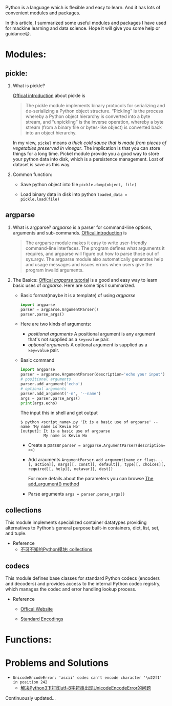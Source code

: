 Python is a language which is flexible and easy to learn. And it has lots of convenient modules and  packages.

In this article, I summarized some useful modules and packages I have used for mackine learning and data science. Hope it will give you some help or guidance:smiley:.

# Modules:
## pickle:
1. What is pickle?

    [Offical introduction](https://docs.python.org/3/library/pickle.html) about pickle is

    >The pickle module implements binary protocols for serializing and de-serializing a Python object structure. “Pickling” is the process whereby a Python object hierarchy is converted into a byte stream, and “unpickling” is the inverse operation, whereby a byte stream (from a binary file or bytes-like object) is converted back into an object hierarchy.

    In my view, `pickel` means _a thick cold sauce that is made from pieces of vegetables preserved in vinegar_. The implication is that you can store things for a long time. Pickel module provide you a good way to store your python data into disk, which is a persistence management. Lost of dataset is save as this way.


2. Common function:
    - Save python object into file
    `pickle.dump(object, file)`

    - Load binary data in disk into python
    `loaded_data = pickle.load(file)`

## argparse
1. What is argparse?
    _argparse_ is a parser for command-line options, arguments and sub-commands.
    [Offical introduction](https://docs.python.org/3/library/argparse.html) is  
    > The argparse module makes it easy to write user-friendly command-line interfaces. The program defines what arguments it requires, and argparse will figure out how to parse those out of sys.argv. The argparse module also automatically generates help and usage messages and issues errors when users give the program invalid arguments.

2. The Basics:
    [Offical _argparse_ tutorial](https://docs.python.org/3/howto/argparse.html#id1) is a good and easy way to learn basic uses of _argparse_. Here are some tips I summarized.

    - Basic format(maybe it is a template) of using _argparse_
        ```python
        import argparse
        parser = argparse.ArgumentParser()
        parser.parse_args()
        ```
    - Here are two kinds of arguments:
        - _positional arguments_
        A positional argument is any argument that's not supplied as a `key=value` pair.
        - _optional arguments_
        A optional argument is supplied as a `key=value` pair.

    - Basic command
        ```python
        import argparse
        parser = argparse.ArgumentParser(description='echo your input')
        # positional arguments
        parser.add_argument('echo')
        # optional arguments
        parser.add_argument('-n', '--name')
        args = parser.parse_args()
        print(args.echo)
        ```

        The input this in shell and get output
        ```
        $ python <script_name>.py 'It is a basic use of argparse' --name 'My name is Kevin Ho'
        [output]: It is a basic use of argparse
                  My name is Kevin Ho
        ```

        - Create a parser
            `parser = argparse.ArgumentParser(description=<>)`

        - Add arauments
            `ArgumentParser.add_argument(name or flags...[, action][, nargs][, const][, default][, type][, choices][, required][, help][, metavar][, dest])`

            For more details about the parameters you can browse [The add_argument() method](https://docs.python.org/3/library/argparse.html#argparse.ArgumentParser.add_argument)

        - Parse arguments
            `args = parser.parse_args()`

## collections
This module implements specialized container datatypes providing alternatives to Python’s general purpose built-in containers, dict, list, set, and tuple.

- Reference
    - [不可不知的Python模块: collections](http://www.zlovezl.cn/articles/collections-in-python/)

## codecs
This module defines base classes for standard Python codecs (encoders and decoders) and provides access to the internal Python codec registry, which manages the codec and error handling lookup process.

- Reference
    - [Offical Website](https://docs.python.org/3/library/codecs.html#standard-encodings)

    - [Standard Encodings](https://docs.python.org/3/library/codecs.html#standard-encodings)

# Functions:

# Problems and Solutions
- `UnicodeEncodeError: 'ascii' codec can't encode character '\u22f1' in position 242`
    - [解决Python3下打印utf-8字符串出现UnicodeEncodeError的问题](https://www.binss.me/blog/solve-problem-of-python3-raise-unicodeencodeerror-when-print-utf8-string/)

Continuously updated...
